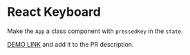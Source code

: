 # React Keyboard

Make the `App` a class component with `pressedKey` in the `state`.

[DEMO LINK](https://kirill.github.io/react_keyboard/) and add it to the PR description.

